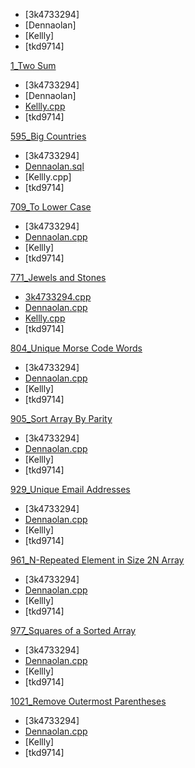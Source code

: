 - [3k4733294]
- [Dennaolan]
- [Kellly]
- [tkd9714]


[1_Two Sum](https://leetcode.com/problems/two-sum/)
- [3k4733294]
- [Dennaolan]
- [Kellly.cpp](https://github.com/housemeow/Leetcode/blob/master/1_Two%20Sum/Kellly.cpp)
- [tkd9714]

[595_Big Countries](https://leetcode.com/problems/big-countries/)
- [3k4733294]
- [Dennaolan.sql](https://github.com/housemeow/Leetcode/blob/master/595_Big%20Countries/Dennaolan.sql)
- [Kellly.cpp]
- [tkd9714]

[709_To Lower Case](https://leetcode.com/problems/to-lower-case/)
- [3k4733294]
- [Dennaolan.cpp](https://github.com/housemeow/Leetcode/blob/master/709_To%20Lower%20Case/Dennaolan.cpp)
- [Kellly]
- [tkd9714]

[771_Jewels and Stones](https://leetcode.com/problems/jewels-and-stones/)
- [3k4733294.cpp](https://github.com/housemeow/Leetcode/blob/master/771_Jewels%20and%20Stones/3k4733294.cpp)
- [Dennaolan.cpp](https://github.com/housemeow/Leetcode/blob/master/771_Jewels%20and%20Stones/Dennaolan.cpp)
- [Kellly.cpp](https://github.com/housemeow/Leetcode/blob/master/771_Jewels%20and%20Stones/Kellly.cpp)
- [tkd9714]

[804_Unique Morse Code Words](https://leetcode.com/problems/unique-morse-code-words/)
- [3k4733294]
- [Dennaolan.cpp](https://github.com/housemeow/Leetcode/blob/master/804_Unique%20Morse%20Code%20Words/Dennaolan.cpp)
- [Kellly]
- [tkd9714]

[905_Sort Array By Parity](https://leetcode.com/problems/sort-array-by-parity/)
- [3k4733294]
- [Dennaolan.cpp](https://github.com/housemeow/Leetcode/blob/master/905_Sort%20Array%20By%20Parity/Dennaolan.cpp)
- [Kellly]
- [tkd9714]

[929_Unique Email Addresses](https://leetcode.com/problems/unique-email-addresses/)
- [3k4733294]
- [Dennaolan.cpp](https://github.com/housemeow/Leetcode/blob/master/929_Unique%20Email%20Addresses/Dennaolan.cpp)
- [Kellly]
- [tkd9714]

[961_N-Repeated Element in Size 2N Array](https://leetcode.com/problems/n-repeated-element-in-size-2n-array/)
- [3k4733294]
- [Dennaolan.cpp](https://github.com/housemeow/Leetcode/blob/master/961_N-Repeated%20Element%20in%20Size%202N%20Array/Dennaolan.cpp)
- [Kellly]
- [tkd9714]

[977_Squares of a Sorted Array](https://leetcode.com/problems/squares-of-a-sorted-array/)
- [3k4733294]
- [Dennaolan.cpp](https://github.com/housemeow/Leetcode/blob/master/977_Squares%20of%20a%20Sorted%20Array/Dennaolan.cpp)
- [Kellly]
- [tkd9714]

[1021_Remove Outermost Parentheses](https://leetcode.com/problems/remove-outermost-parentheses/)
- [3k4733294]
- [Dennaolan.cpp](https://github.com/housemeow/Leetcode/blob/master/1021_Remove%20Outermost%20Parentheses/Dennaolan.cpp)
- [Kellly]
- [tkd9714]

